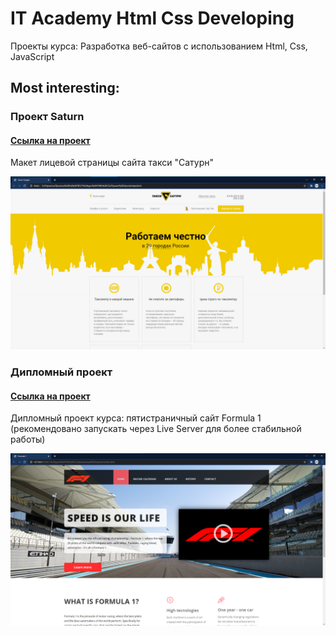 # IT Academy Html Css Developing
Проекты курса: Разработка веб-сайтов с использованием Html, Css, JavaScript

## Most interesting:
### Проект Saturn
#### [Ссылка на проект](https://github.com/NWarragal/ITAcademy-Html-Css/tree/master/%D0%9F%D1%80%D0%BE%D0%B5%D0%BA%D1%82%20Saturn)
Макет лицевой страницы сайта такси "Сатурн"

![saturn](https://github.com/NWarragal/ITAcademy-Html-Css/blob/master/Images/Saturn.png)


### Дипломный проект

#### [Ссылка на проект](https://github.com/NWarragal/ITAcademy-Html-Css/tree/master/%D0%94%D0%B8%D0%BF%D0%BB%D0%BE%D0%BC%D0%BD%D1%8B%D0%B9%20%D0%BF%D1%80%D0%BE%D0%B5%D0%BA%D1%82)
Дипломный проект курса: пятистраничный сайт Formula 1 (рекомендовано запускать через Live Server для более стабильной работы)

![f1](https://github.com/NWarragal/ITAcademy-Html-Css/blob/master/Images/f1.png)
